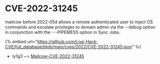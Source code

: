 # CVE-2022-31245

mailcow before 2022-05d allows a remote authenticated user to inject OS commands and escalate privileges to domain admin via the --debug option in conjunction with the ---PIPEMESS option in Sync Jobs.

{% embed url="https://github.com/Live-Hack-CVE/full_database/blob/main/cves/2022/CVE-2022-31245.json" %}


* ly1g3 ~> [Mailcow-CVE-2022-31245](https://zeste.alice-snow.ru/2022/database/cve-2022-31245/mailcow-cve-2022-31245-ly1g3)